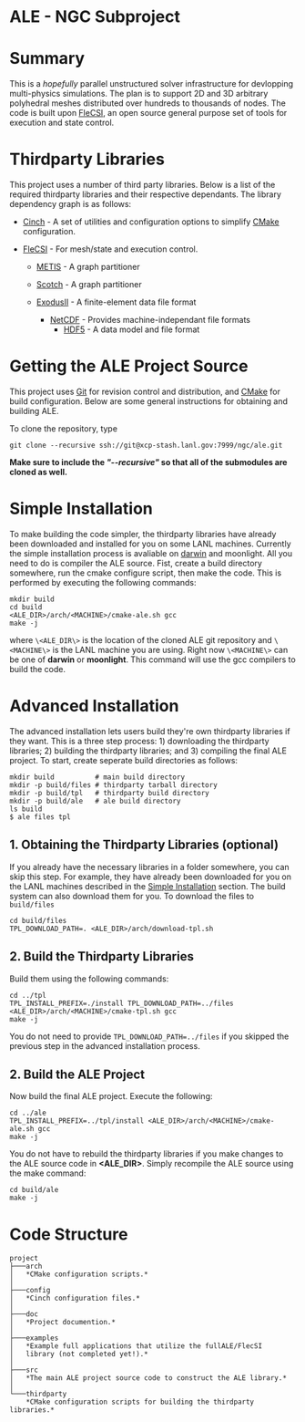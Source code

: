 # ALE - NGC Subproject


# Summary

This is a *hopefully* parallel unstructured solver infrastructure for
devlopping multi-physics simulations. The plan is to support 2D and 3D
arbitrary polyhedral meshes distributed over hundreds to thousands of
nodes. The code is built upon
[FleCSI](https://github.com/flecsi/flecsi), an open source general
purpose set of tools for execution and state control.


# Thirdparty Libraries

This project uses a number of third party libraries.  Below is a list
of the required thirdparty libraries and their respective
dependants. The library dependency graph is as follows:

- [Cinch](https://github.com/losalamos/cinch) - A set of utilities and
  configuration options to simplify [CMake](https://cmake.org/)
  configuration.
  
  
- [FleCSI](https://github.com/flecsi/flecsi) - For mesh/state and
  execution control. 
    - [METIS](http://glaros.dtc.umn.edu/gkhome/metis/metis/overview) -
      A graph partitioner
      
    - [Scotch](https://www.labri.fr/perso/pelegrin/scotch/) - A graph
      partitioner
      
    - [ExodusII](https://sourceforge.net/projects/exodusii/) - A
      finite-element data file format
        - [NetCDF](http://www.unidata.ucar.edu/software/netcdf/) -
          Provides machine-independant file formats
            - [HDF5](https://www.hdfgroup.org/HDF5/) - A data model and
              file format


# Getting the ALE Project Source

This project uses [Git](https://git-scm.com/) for revision control and
distribution, and [CMake](https://cmake.org/) for build configuration.
Below are some general instructions for obtaining and building ALE.

To clone the repository, type

    git clone --recursive ssh://git@xcp-stash.lanl.gov:7999/ngc/ale.git
    
**Make sure to include the *"\-\-recursive"* so that all of the
submodules are cloned as well.** 


# <a name="simple"></a> Simple Installation

To make building the code simpler, the thirdparty libraries have
already been downloaded and installed for you on some LANL machines.
Currently the simple installation process is avaliable on
[darwin](darwin.lanl.gov) and moonlight. All you need to do is
compiler the ALE source.  Fist, create a build directory somewhere, run the
cmake configure script, then make the code.  This is performed by
executing the following commands:

    mkdir build
    cd build
    <ALE_DIR>/arch/<MACHINE>/cmake-ale.sh gcc
    make -j

where `\<ALE_DIR\>` is the location of the cloned ALE git
repository and `\<MACHINE\>` is the LANL machine you are using.
Right now `\<MACHINE\>` can be one of **darwin** or **moonlight**.
This command will use the gcc compilers to build the code.


# Advanced Installation

The advanced installation lets users build they're own thirdparty
libraries if they want.  This is a three step process:  1) downloading
the thirdparty libraries; 2) building the thirdparty
libraries; and 3) compiling the final ALE project.  To start,
create seperate build directories as follows:

    mkdir build          # main build directory
    mkdir -p build/files # thirdparty tarball directory
    mkdir -p build/tpl   # thirdparty build directory
    mkdir -p build/ale   # ale build directory
    ls build
    $ ale files tpl 



## 1. Obtaining the Thirdparty Libraries (optional)

If you already have the necessary libraries in a folder somewhere, you
can skip this step.  For example, they have already been downloaded
for you on the LANL machines described in the
[Simple Installation](#simple) section.  The build system can also
download them for you.  To download the files to `build/files`

    cd build/files
    TPL_DOWNLOAD_PATH=. <ALE_DIR>/arch/download-tpl.sh


## 2. Build the Thirdparty Libraries

Build them using the following commands: 

    cd ../tpl
    TPL_INSTALL_PREFIX=./install TPL_DOWNLOAD_PATH=../files <ALE_DIR>/arch/<MACHINE>/cmake-tpl.sh gcc
    make -j
    
You do not need to provide `TPL_DOWNLOAD_PATH=../files` if you skipped
the previous step in the advanced installation process.


## 2. Build the ALE Project

Now build the final ALE project.  Execute the following:

    cd ../ale
    TPL_INSTALL_PREFIX=../tpl/install <ALE_DIR>/arch/<MACHINE>/cmake-ale.sh gcc
    make -j
    
You do not have to rebuild the thirdparty libraries if you make
changes to the ALE source code in **\<ALE_DIR\>**.  Simply recompile the
ALE source using the make command:

    cd build/ale
    make -j


# Code Structure

```
project
├───arch
│   *CMake configuration scripts.*
│
├───config
│   *Cinch configuration files.*
│
├───doc
│   *Project documention.*
│
├───examples
│   *Example full applications that utilize the fullALE/FlecSI
│   library (not completed yet!).* 
│
├───src
│   *The main ALE project source code to construct the ALE library.*
│
└───thirdparty
    *CMake configuration scripts for building the thirdparty libraries.*
```
